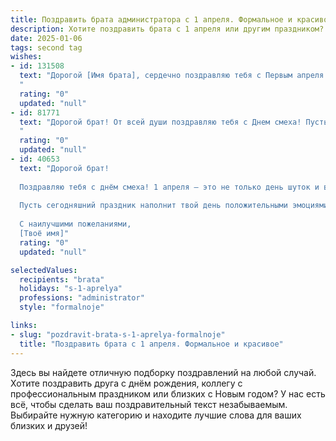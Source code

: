 ```yaml
---
title: Поздравить брата администратора с 1 апреля. Формальное и красивое
description: Хотите поздравить брата с 1 апреля или другим праздником? Наш ИИ создаст незабываемое поздравление, а вы обязательно выделитесь среди других.  
date: 2025-01-06
tags: second tag
wishes:
- id: 131508
  text: "Дорогой [Имя брата], сердечно поздравляю тебя с Первым апреля! Желаю тебе в этот день и во все последующие дни успехов в твоей работе администратора,  терпения,  радости от достижений и  искреннего уважения коллег. Пусть каждый день приносит новые возможности и удовлетворение от проделанной работы. С праздником!
  "
  rating: "0"
  updated: "null"
- id: 81771
  text: "Дорогой брат! От всей души поздравляю тебя с Днем смеха! Пусть твоя работа администратора приносит удовлетворение и радость, а смех и позитив всегда сопровождают тебя в жизни.
  "
  rating: "0"
  updated: "null"
- id: 40653
  text: "Дорогой брат!
  
  Поздравляю тебя с днём смеха! 1 апреля — это не только день шуток и веселья, но и отличный повод оценить твою важную работу администратора, которая приносит радость и упорядоченность в жизнь вокруг. Ты достойно справляешься со своими обязанностями, и твой профессионализм всегда вызывает восхищение.
  
  Пусть сегодняшний праздник наполнит твой день положительными эмоциями, улыбками и хорошим настроением. Желаю тебе вдохновения в работе, удачи в делах и море позитива! Пусть каждый новый день приносит лишь приятные сюрпризы и радостные моменты.
  
  С наилучшими пожеланиями,
  [Твоё имя]"
  rating: "0"
  updated: "null"

selectedValues:
  recipients: "brata"
  holidays: "s-1-aprelya"
  professions: "administrator"
  style: "formalnoje"

links:
- slug: "pozdravit-brata-s-1-aprelya-formalnoje"
  title: "Поздравить брата с 1 апреля. Формальное и красивое"
---
```


Здесь вы найдете отличную подборку поздравлений на любой случай.
Хотите поздравить друга с днём рождения, коллегу с профессиональным праздником или близких с Новым годом? У нас есть всё, чтобы сделать ваш поздравительный текст незабываемым. Выбирайте нужную категорию и находите лучшие слова для ваших близких и друзей!
